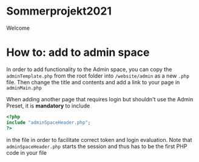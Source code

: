 # Sommerprojekt2021
  Welcome  

# How to: add to admin space
In order to add functionality to the Admin space, you can copy the `adminTemplate.php` from the root folder into 
`/website/admin` as a new `.php` file. Then change the title and contents and add a link to your page in 
`adminMain.php`

When adding another page that requires login but shouldn't use the Admin Preset, it is **mandatory** to include 
```php
<?php
include "adminSpaceHeader.php";
?>
```
in the file in order to facilitate correct token and login evaluation. Note that `adminSpaceHeader.php` starts the session and thus has to be the first PHP code in your file
